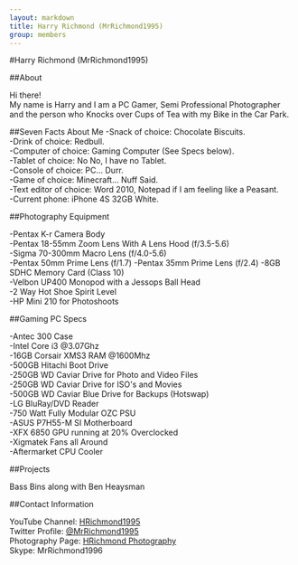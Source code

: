 ```yaml
---
layout: markdown
title: Harry Richmond (MrRichmond1995)
group: members
---
```


#Harry Richmond (MrRichmond1995)

##About

Hi there!  
My name is Harry and I am a PC Gamer, Semi Professional Photographer and the person who Knocks over Cups of Tea with my Bike in the Car Park.

##Seven Facts About Me
-Snack of choice: Chocolate Biscuits.  
-Drink of choice: Redbull.  
-Computer of choice: Gaming Computer (See Specs below).  
-Tablet of choice: No No, I have no Tablet.  
-Console of choice: PC... Durr.  
-Game of choice: Minecraft... Nuff Said.  
-Text editor of choice: Word 2010, Notepad if I am feeling like a Peasant.  
-Current phone: iPhone 4S 32GB White.  

##Photography Equipment

-Pentax K-r Camera Body  
-Pentax 18-55mm Zoom Lens With A Lens Hood (f/3.5-5.6)  
-Sigma 70-300mm Macro Lens (f/4.0-5.6)  
-Pentax 50mm Prime Lens (f/1.7) 
-Pentax 35mm Prime Lens (f/2.4) 
-8GB SDHC Memory Card (Class 10)  
-Velbon UP400 Monopod with a Jessops Ball Head  
-2 Way Hot Shoe Spirit Level  
-HP Mini 210 for Photoshoots  

##Gaming PC Specs

-Antec 300 Case  
-Intel Core i3 @3.07Ghz  
-16GB Corsair XMS3 RAM @1600Mhz  
-500GB Hitachi Boot Drive  
-250GB WD Caviar Drive for Photo and Video Files  
-250GB WD Caviar Drive for ISO's and Movies  
-500GB WD Caviar Blue Drive for Backups (Hotswap)  
-LG BluRay/DVD Reader  
-750 Watt Fully Modular OZC PSU  
-ASUS P7H55-M SI Motherboard  
-XFX 6850 GPU running at 20% Overclocked  
-Xigmatek Fans all Around  
-Aftermarket CPU Cooler  

##Projects

Bass Bins along with Ben Heaysman  

##Contact Information

YouTube Channel: [HRichmond1995](http://www.youtube.com/user/HRichmond1995)  
Twitter Profile: [@MrRichmond1995](https://twitter.com/MrRichmond1995)  
Photography Page: [HRichmond Photography](http://www.facebook.com/hrichmond.photography)  
Skype: MrRichmond1996  

